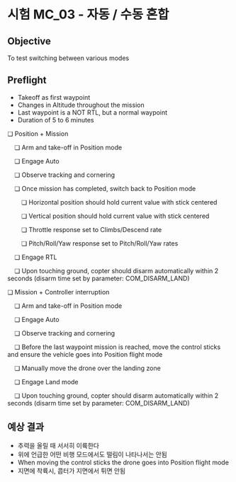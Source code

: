 # 시험 MC_03 - 자동 / 수동 혼합

## Objective

To test switching between various modes

## Preflight

- Takeoff as first waypoint
- Changes in Altitude throughout the mission
- Last waypoint is a NOT RTL, but a normal waypoint
- Duration of 5 to 6 minutes

❏ Position + Mission

&nbsp;&nbsp;&nbsp;&nbsp;❏ Arm and take-off in Position mode

&nbsp;&nbsp;&nbsp;&nbsp;❏ Engage Auto

&nbsp;&nbsp;&nbsp;&nbsp;❏ Observe tracking and cornering

&nbsp;&nbsp;&nbsp;&nbsp;❏ Once mission has completed, switch back to Position mode

&nbsp;&nbsp;&nbsp;&nbsp;&nbsp;&nbsp;&nbsp;&nbsp;❏ Horizontal position should hold current value with stick centered

&nbsp;&nbsp;&nbsp;&nbsp;&nbsp;&nbsp;&nbsp;&nbsp;❏ Vertical position should hold current value with stick centered

&nbsp;&nbsp;&nbsp;&nbsp;&nbsp;&nbsp;&nbsp;&nbsp;❏ Throttle response set to Climbs/Descend rate

&nbsp;&nbsp;&nbsp;&nbsp;&nbsp;&nbsp;&nbsp;&nbsp;❏ Pitch/Roll/Yaw response set to Pitch/Roll/Yaw rates

&nbsp;&nbsp;&nbsp;&nbsp;❏ Engage RTL

&nbsp;&nbsp;&nbsp;&nbsp;❏ Upon touching ground, copter should disarm automatically within 2 seconds (disarm time set by parameter: COM_DISARM_LAND)

❏ Mission + Controller interruption

&nbsp;&nbsp;&nbsp;&nbsp;❏ Arm and take-off in Position mode

&nbsp;&nbsp;&nbsp;&nbsp;❏ Engage Auto

&nbsp;&nbsp;&nbsp;&nbsp;❏ Observe tracking and cornering

&nbsp;&nbsp;&nbsp;&nbsp;❏ Before the last waypoint mission is reached, move the control sticks and ensure the vehicle goes into Position flight mode

&nbsp;&nbsp;&nbsp;&nbsp;❏ Manually move the drone over the landing zone

&nbsp;&nbsp;&nbsp;&nbsp;❏ Engage Land mode

&nbsp;&nbsp;&nbsp;&nbsp;❏ Upon touching ground, copter should disarm automatically within 2 seconds (disarm time set by parameter: COM_DISARM_LAND)

## 예상 결과

- 추력을 올릴 때 서서히 이륙한다
- 위에 언급한 어떤 비행 모드에서도 떨림이 나타나서는 안됨
- When moving the control sticks the drone goes into Position flight mode
- 지면에 착륙시, 콥터가 지면에서 튀면 안됨
